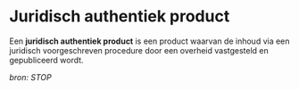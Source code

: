 # Juridisch authentiek product

Een **juridisch authentiek product** is een product
waarvan de inhoud via een juridisch voorgeschreven procedure door een overheid
vastgesteld en gepubliceerd wordt.

*bron: STOP*
